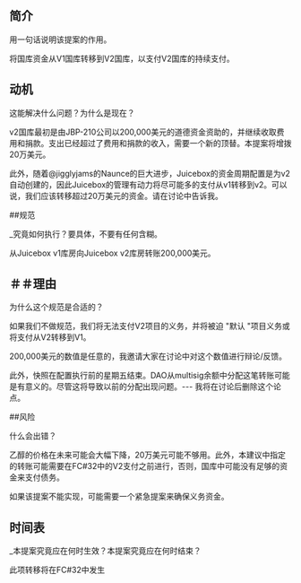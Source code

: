 ## 简介

用一句话说明该提案的作用。

将国库资金从V1国库转移到V2国库，以支付V2国库的持续支付。

## 动机

这能解决什么问题？为什么是现在？

v2国库最初是由JBP-210公司以200,000美元的道德资金资助的，并继续收取费用和捐款。支出已经超过了费用和捐款的收入，需要一个新的顶替。本提案将增拨20万美元。

此外，随着@jigglyjams的Naunce的巨大进步，Juicebox的资金周期配置是为v2自动创建的，因此Juicebox的管理有动力将尽可能多的支付从v1转移到v2。可以说，我们应该转移超过20万美元的资金。请在讨论中告诉我。

##规范

_究竟如何执行？要具体，不要有任何含糊。

从Juicebox v1库房向Juicebox v2库房转账200,000美元。

## ＃＃理由

为什么这个规范是合适的？

如果我们不做规范，我们将无法支付V2项目的义务，并将被迫 "默认 "项目义务或将支付从V2转移到V1。

200,000美元的数值是任意的，我邀请大家在讨论中对这个数值进行辩论/反馈。

此外，快照在配置执行前的星期五结束。DAO从multisig余额中分配这笔转账可能是有意义的。尽管这将导致以前的分配出现问题。--- 我将在讨论后删除这个论点。

##风险

什么会出错？

乙醇的价格在未来可能会大幅下降，20万美元可能不够用。此外，本建议中指定的转账可能需要在FC#32中的V2支付之前进行，否则，国库中可能没有足够的资金来支付债务。

如果该提案不能实现，可能需要一个紧急提案来确保义务资金。

## 时间表

_本提案究竟应在何时生效？本提案究竟应在何时结束？

此项转移将在FC#32中发生
